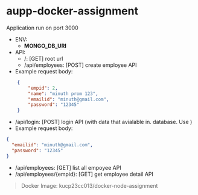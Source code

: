 # aupp-docker-assignment
Application run on port 3000
- ENV:
	- **MONGO_DB_URI**
- API:
	- /: [GET] root url
	- /api/employees: [POST] create employee API
 - Example request body:
```json
    {
        "empid": 2,
        "name": "minuth prom 123",
        "emailid": "minuth@gmail.com",
        "password": "12345"
    }
```
- /api/login: [POST] login API (with data that avialable in. database. Use )
- Example request body:
```json
{
  "emailid": "minuth@gmail.com",
  "password": "12345"
}
```
- /api/employees: [GET] list all empoyee API
- /api/employees/{empid}: [GET] get employee detail API

> Docker Image: kucp23cc013/docker-node-assignment
